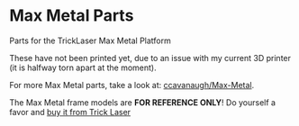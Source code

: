 # Max Metal Parts
Parts for the TrickLaser Max Metal Platform

These have not been printed yet, due to an issue with my current 3D printer (it is halfway torn apart at the moment).

For more Max Metal parts, take a look at: [ccavanaugh/Max-Metal](https://github.com/ccavanaugh/Max-Metal). 

The Max Metal frame models are __FOR REFERENCE ONLY__! Do yourself a favor and [buy it from Trick Laser](http://www.tricklaser.com/MAX-METAL-build-parts_c2.htm)
